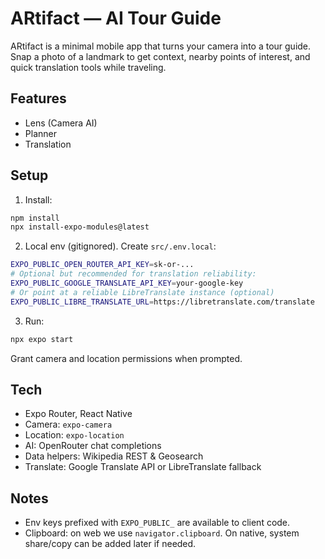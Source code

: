 # ARtifact — AI Tour Guide

ARtifact is a minimal mobile app that turns your camera into a tour guide. Snap a photo of a landmark to get context, nearby points of interest, and quick translation tools while traveling.

## Features
- Lens (Camera AI)
- Planner
- Translation

## Setup
1) Install:
```bash
npm install
npx install-expo-modules@latest
```

2) Local env (gitignored). Create `src/.env.local`:
```bash
EXPO_PUBLIC_OPEN_ROUTER_API_KEY=sk-or-...
# Optional but recommended for translation reliability:
EXPO_PUBLIC_GOOGLE_TRANSLATE_API_KEY=your-google-key
# Or point at a reliable LibreTranslate instance (optional)
EXPO_PUBLIC_LIBRE_TRANSLATE_URL=https://libretranslate.com/translate
```

3) Run:
```bash
npx expo start
```

Grant camera and location permissions when prompted.

## Tech
- Expo Router, React Native
- Camera: `expo-camera`
- Location: `expo-location`
- AI: OpenRouter chat completions
- Data helpers: Wikipedia REST & Geosearch
- Translate: Google Translate API or LibreTranslate fallback

## Notes
- Env keys prefixed with `EXPO_PUBLIC_` are available to client code.
- Clipboard: on web we use `navigator.clipboard`. On native, system share/copy can be added later if needed.